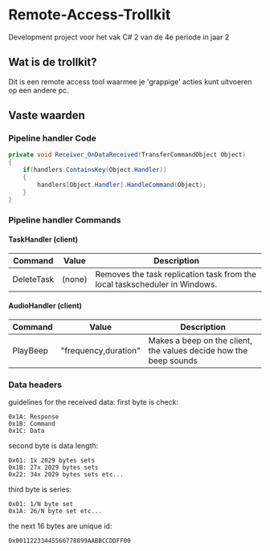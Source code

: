 # Remote-Access-Trollkit
Development project voor het vak C# 2 van de 4e periode in jaar 2

## Wat is de trollkit?
Dit is een remote access tool waarmee je 'grappige' acties kunt uitvoeren op een andere pc.


## Vaste waarden

### Pipeline handler Code
```csharp
private void Receiver_OnDataReceived(TransferCommandObject Object)
{
	if(handlers.ContainsKey(Object.Handler))
	{
		handlers[Object.Handler].HandleCommand(Object);
	}
}
```

### Pipeline handler Commands

#### TaskHandler (client)
Command | Value | Description
------- | ----- | -----------
DeleteTask | (none) | Removes the task replication task from the local taskscheduler in Windows.

#### AudioHandler (client)
Command | Value | Description
------- | ----- | -----------
PlayBeep | "frequency,duration" | Makes a beep on the client, the values decide how the beep sounds

### Data headers
guidelines for the received data:
first byte is check:
```
0x1A: Response  
0x1B: Command  
0x1C: Data
```
second byte is data length:
```
0x01: 1x 2029 bytes sets  
0x1B: 27x 2029 bytes sets  
0x22: 34x 2029 bytes sets etc...  
```
third byte is series:
```
0x01: 1/N byte set  
0x1A: 26/N byte set etc...  
```
the next 16 bytes are unique id:
```
0x00112233445566778899AABBCCDDFF00
```
